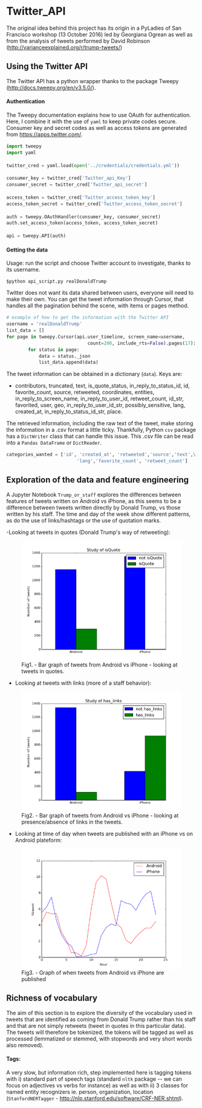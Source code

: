 # Twitter_API

The original idea behind this project has its origin in a PyLadies of San Francisco workshop (13 October 2016) led by Georgiana Ogrean as well as from the analysis of tweets performed by David Robinson (http://varianceexplained.org/r/trump-tweets/)

## Using the Twitter API

The Twitter API has a python wrapper thanks to the package Tweepy (http://docs.tweepy.org/en/v3.5.0/).

#### Authentication

The Tweepy documentation explains how to use OAuth for authentication. Here, I combine it with the use of `yaml` to keep private codes secure.
Consumer key and secret codes as well as access tokens are generated from https://apps.twitter.com/.


```python
import tweepy
import yaml

twitter_cred = yaml.load(open('../credentials/credentials.yml'))

consumer_key = twitter_cred['Twitter_api_Key']
consumer_secret = twitter_cred['Twitter_api_secret']

access_token = twitter_cred['Twitter_access_token_key']
access_token_secret = twitter_cred['Twitter_access_token_secret']

auth = tweepy.OAuthHandler(consumer_key, consumer_secret)
auth.set_access_token(access_token, access_token_secret)

api = tweepy.API(auth)
```

#### Getting the data

Usage: run the script and choose Twitter account to investigate, thanks to its username.

```code
$python api_script.py realDonaldTrump
```

Twitter does not want its data shared between users, everyone will need to make their own. You can get the tweet information through Cursor, that handles all the pagination behind the scene, with items or pages method.

```python
# example of how to get the information with the Twitter API
username = 'realDonaldTrump'
list_data = []
for page in tweepy.Cursor(api.user_timeline, screen_name=username,
                              count=200, include_rts=False).pages(17):
        for status in page:
            data = status._json
            list_data.append(data)
```

The tweet information can be obtained in a dictionary (`data`). Keys are:
- contributors, truncated, text, is_quote_status, in_reply_to_status_id, id, favorite_count, source, retweeted, coordinates, entities, in_reply_to_screen_name, in_reply_to_user_id, retweet_count, id_str, favorited, user, geo, in_reply_to_user_id_str, possibly_sensitive, lang, created_at, in_reply_to_status_id_str, place.

The retrieved information, including the raw text of the tweet, make storing the information in a .csv format a little ticky. Thankfully, Python `csv` package has a `DictWriter` class that can handle this issue.
This .csv file can be read into a `Pandas DataFrame` or `DictReader`.



```python
categories_wanted = ['id', 'created_at', 'retweeted','source','text',\
                          'lang','favorite_count', 'retweet_count']
```

## Exploration of the data and feature engineering

A Jupyter Notebook `Trump_or_staff` explores the differences between features of tweets written on Android vs iPhone, as this seems to be a difference between tweets written directly by Donald Trump, vs those written by his staff. The time and day of the week show different patterns, as do the use of links/hashtags or the use of quotation marks.

-Looking at tweets in quotes (Donald Trump's way of retweeting):
<figure>
  <img style="float: right;" src="https://github.com/AnnaVM/Twitter_API/blob/master/images/isQuote.png"
   alt="tweets in quotes"
    width="456">
  <figcaption>Fig1. - Bar graph of tweets from Android vs iPhone - looking at tweets in quotes.</figcaption>
</figure>

- Looking at tweets with links (more of a staff behavior):
<figure>
  <img style="float: right;" src="https://github.com/AnnaVM/Twitter_API/blob/master/images/hasLinks.png"
   alt="tweets with links"
    width="456">
  <figcaption>Fig2. - Bar graph of tweets from Android vs iPhone - looking at presence/absence of links in the tweets.</figcaption>
</figure>


- Looking at time of day when tweets are published with an iPhone vs on Android plateform:
<figure>
  <img style="float: right;" src="https://github.com/AnnaVM/Twitter_API/blob/master/images/hour_graph.png"
   alt="hours of tweets"
    width="456">
  <figcaption>Fig3. - Graph of when tweets from Android vs iPhone are published</figcaption>
</figure>

## Richness of vocabulary

The aim of this section is to explore the diversity of the vocabulary used in tweets that are identified as coming from Donald Trump rather than his staff and that are not simply retweets (tweet in quotes in this particular data). The tweets will therefore be tokenized, the tokens will be tagged as well as processed (lemmatized or stemmed, with stopwords and very short words also removed).

#### Tags:
A very slow, but information rich, step implemented here is tagging tokens with i) standard part of speech tags (standard `nltk` package -- we can focus on adjectives vs verbs for instance) as well as with ii) 3 classes for named entity recognizers ie. person, organization, location (`StanfordNERTagger` - http://nlp.stanford.edu/software/CRF-NER.shtml).
